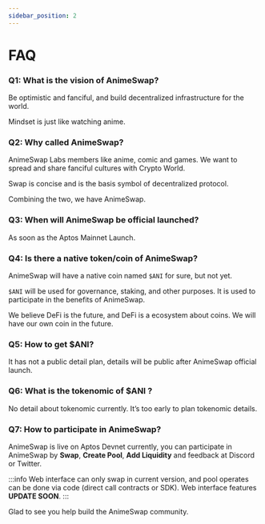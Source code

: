 ```yaml
---
sidebar_position: 2
---
```


# FAQ

### Q1: What is the vision of AnimeSwap? 

Be optimistic and fanciful, and build decentralized infrastructure for the world.

Mindset is just like watching anime.

### Q2: Why called **AnimeSwap**?

AnimeSwap Labs members like anime, comic and games. We want to spread and share fanciful cultures with Crypto World.

Swap is concise and is the basis symbol of decentralized protocol.

Combining the two, we have AnimeSwap.

### Q3: When will AnimeSwap be official launched?

As soon as the Aptos Mainnet Launch.

### Q4: Is there a native token/coin of AnimeSwap?

AnimeSwap will have a native coin named `$ANI` for sure, but not yet.

`$ANI` will be used for governance, staking, and other purposes. 
It is used to participate in the benefits of AnimeSwap.

We believe DeFi is the future, and DeFi is a ecosystem about coins. We will have our own coin in the future.

### Q5: How to get $ANI?

It has not a public detail plan, details will be public after AnimeSwap official launch.

### Q6: What is the tokenomic of $ANI ?

No detail about tokenomic currently.
It’s too early to plan tokenomic details.

### Q7: How to participate in AnimeSwap?

AnimeSwap is live on Aptos Devnet currently, you can participate in AnimeSwap by **Swap**, **Create Pool**, **Add Liquidity** and feedback at Discord or Twitter.

:::info
Web interface can only swap in current version, and pool operates can be done via code (direct call contracts or SDK). Web interface features **UPDATE SOON**.
:::

Glad to see you help build the AnimeSwap community.
